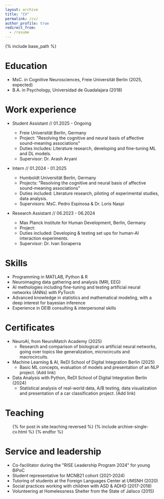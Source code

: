 ```yaml
---
layout: archive
title: "CV"
permalink: /cv/
author_profile: true
redirect_from:
  - /resume
---
```


{% include base_path %}

Education
======
* MsC. in Cognitive Neurosciences, Freie Universität Berlin (2025, expected)
* B.A. in Psychology, Universidad de Guadalajara (2018)

Work experience
======
* Student Assistant // 01.2025 - Ongoing
  * Freie Universität Berlin, Germany
  * Project: "Resolving the cognitive and neural basis of affective sound-meaning associations"
  * Duties includes: Literature research, developing and fine-tuning ML and DL models.
  * Supervisor: Dr. Arash Aryani

* Intern // 01.2024 - 01.2025
  * Humboldt Universität Berlin, Germany
  * Projects: "Resolving the cognitive and neural basis of affective sound-meaning associations"
  * Duties included: Literature research, piloting of experimental studies, data analysis.
  * Supervisors: MsC. Pedro Espinosa & Dr. Loris Naspi

* Research Assistant // 06.2023 - 06.2024
  * Max Planck Institute for Human Development, Berlin, Germany
  * Project:
  * Duties included: Developing & testing set ups for human-AI interaction experiments.
  * Supervisor: Dr. Ivan Soraperra
  
Skills
======
* Programming in MATLAB, Python & R
* Neuroimaging data gathering and analysis (MRI, EEG)
* AI methologies including fine-tuning and testing artificial neural networks (ANNs) with PyTorch
* Advanced knowledge in statistics and mathematical modeling, with a deep interest for bayesian inference
* Experience in DEIB consulting & interpersonal skills

Certificates
======
* NeuroAI, from NeuroMatch Academy (2025)
  * Research and comparison of biological vs artificial neural networks, going over topics like generalization, microcircuits and macrocircuits.
* Machine Learning & AI, ReDI School of Digital Integration Berlin (2025)
  * Basic ML concepts, evaluation of models and presentation of an NLP project. (Add link)
* Data Analysis with Python, ReDI School of Digital Integration Berlin (2024)
  * Statistical analysis of real-world data, A/B testing, data visualization and presentation of a car classification project. (Add link)
<!-- Publications
======
  <ul>{% for post in site.publications reversed %}
    {% include archive-single-cv.html %}
  {% endfor %}</ul>
  
Talks
======
  <ul>{% for post in site.talks reversed %}
    {% include archive-single-talk-cv.html  %}
  {% endfor %}</ul> -->
  
Teaching
======
  <ul>{% for post in site.teaching reversed %}
    {% include archive-single-cv.html %}
  {% endfor %}</ul>
  
Service and leadership
======
* Co-facilitator during the "RISE Leadership Program 2024" for young BiPoC 
* Student representative for MCNB21 cohort (2021-2024)
* Tutoring of students at the Foreign Languages Center at UMSNH (2020)
* Social practices working with children with ASD & ADHD  (2017-2018)
* Volunteering at Homelessness Shelter from the State of Jalisco (2015)
